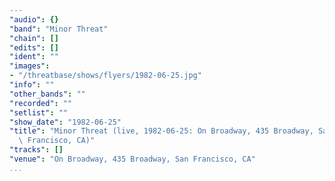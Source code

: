 ```yaml
---
"audio": {}
"band": "Minor Threat"
"chain": []
"edits": []
"ident": ""
"images":
- "/threatbase/shows/flyers/1982-06-25.jpg"
"info": ""
"other_bands": ""
"recorded": ""
"setlist": ""
"show_date": "1982-06-25"
"title": "Minor Threat (live, 1982-06-25: On Broadway, 435 Broadway, San\
  \ Francisco, CA)"
"tracks": []
"venue": "On Broadway, 435 Broadway, San Francisco, CA"
...
```


